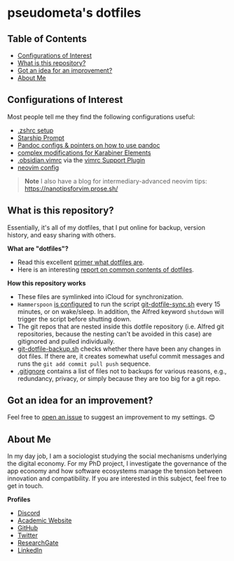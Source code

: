 # pseudometa's dotfiles

## Table of Contents
<!--toc:start-->
- [Configurations of Interest](#configurations-of-interest)
- [What is this repository?](#what-is-this-repository)
- [Got an idea for an improvement?](#got-an-idea-for-an-improvement)
- [About Me](#about-me)
<!--toc:end-->

## Configurations of Interest
Most people tell me they find the following configurations useful:
- [.zshrc setup](/zsh)
- [Starship Prompt](/.config/starship/starship.toml)
- [Pandoc configs & pointers on how to use pandoc](/pandoc/#Pandoc)
- [complex modifications for Karabiner Elements](/.config/karabiner)
- [.obsidian.vimrc](Obsidian%20vim/obsidian.vimrc) via the [vimrc Support Plugin](https://obsidian.md/plugins?id=obsidian-vimrc-support)
- [neovim config](.config/nvim)

> __Note__
> I also have a blog for intermediary-advanced neovim tips: <https://nanotipsforvim.prose.sh/>

## What is this repository?
Essentially, it's all of my dotfiles, that I put online for backup, version history, and easy sharing with others.

__What are "dotfiles"?__
- Read this excellent [primer what dotfiles are](https://www.freecodecamp.org/news/dotfiles-what-is-a-dot-file-and-how-to-create-it-in-mac-and-linux/).
- Here is an interesting [report on common contents of dotfiles](https://github.com/Kharacternyk/dotcommon).

__How this repository works__
- These files are symlinked into iCloud for synchronization.
- `Hammerspoon` [is configured](hammerspoon/system-states.lua) to run the script [git-dotfile-sync.sh](git-dotfile-sync.sh) every 15 minutes, or on wake/sleep. In addition, the Alfred keyword `shutdown` will trigger the script before shutting down.
- The git repos that are nested inside this dotfile repository (i.e. Alfred git repositories, because the nesting can't be avoided in this case) are gitignored and pulled individually.
- [git-dotfile-backup.sh](git-dotfile-backup.sh) checks whether there have been any changes in dot files. If there are, it creates somewhat useful commit messages and runs the `git add commit pull push` sequence.
- [.gitignore](.gitignore) contains a list of files not to backups for various reasons, e.g., redundancy, privacy, or simply because they are too big for a git repo.

## Got an idea for an improvement?
Feel free to [open an issue](https://github.com/chrisgrieser/dotfiles/issues) to suggest an improvement to my settings. :blush:

## About Me
In my day job, I am a sociologist studying the social mechanisms underlying the digital economy. For my PhD project, I investigate the governance of the app economy and how software ecosystems manage the tension between innovation and compatibility. If you are interested in this subject, feel free to get in touch.

<!-- markdown-link-check-disable -->
__Profiles__
- [Discord](https://discordapp.com/users/462774483044794368/)
- [Academic Website](https://chris-grieser.de/)
- [GitHub](https://github.com/chrisgrieser/)
- [Twitter](https://twitter.com/pseudo_meta)
- [ResearchGate](https://www.researchgate.net/profile/Christopher-Grieser)
- [LinkedIn](https://www.linkedin.com/in/christopher-grieser-ba693b17a/)
